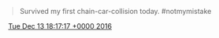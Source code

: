> Survived my first chain\-car\-collision today\. \#notmymistake

<img src="../../media/tweet.ico" width="12" /> [Tue Dec 13 18:17:17 +0000 2016](https://twitter.com/DromerDenker/status/808737572939763716)